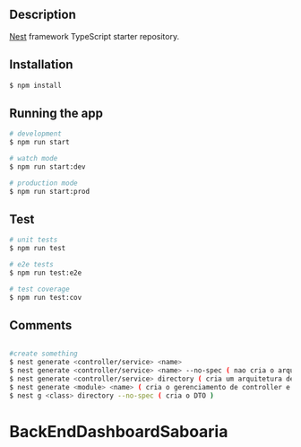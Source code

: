 ## Description

[Nest](https://github.com/nestjs/nest) framework TypeScript starter repository.

## Installation

```bash
$ npm install
```

## Running the app

```bash
# development
$ npm run start

# watch mode
$ npm run start:dev

# production mode
$ npm run start:prod
```

## Test

```bash
# unit tests
$ npm run test

# e2e tests
$ npm run test:e2e

# test coverage
$ npm run test:cov
```

## Comments

```bash

#create something
$ nest generate <controller/service> <name>
$ nest generate <controller/service> <name> --no-spec ( nao cria o arquivo de test )
$ nest generate <controller/service> directory ( cria um arquitetura de pastas para o arquivo )
$ nest generate <module> <name> ( cria o gerenciamento de controller e providers )
$ nest g <class> directory --no-spec ( cria o DTO )

```
# BackEndDashboardSaboaria
